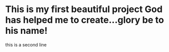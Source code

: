 # This is my first beautiful project God has helped me to create...glory be to his name!
this is a second line
